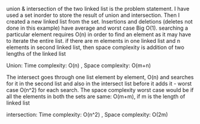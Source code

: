 union & intersection of the two linked list is the problem statement. I have used a set inorder to store the result of union and intersection. Then I created a new linked list from the set.
Insertions and deletions (deletes not done in this example) have average and worst case Big O(1).
searching a particular element requires O(n) in order to find an element as it may have to iterate the entire list.
if there are m elements in one linked list and n elements in second linked list, then space complexity is addition of two lengths of the linked list

Union: Time complexity: O(n) , Space complexity: O(m+n)



The intersect goes through one list element by element, O(n) and searches for it in the second list and also in the intersect list before it adds it - worst case O(n^2) for each search.
The space complexity worst case would be if all the elements in both the sets are same: O(m+m), if m is the length of linked list

intersection: Time complexity: O(n^2) , Space complexity: O(2m)